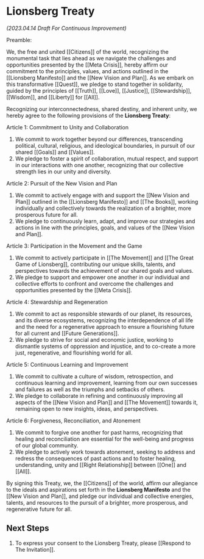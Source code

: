 # Lionsberg Treaty

_(2023.04.14 Draft For Continuous Improvement)_

Preamble:

We, the free and united [[Citizens]] of the world, recognizing the monumental task that lies ahead as we navigate the challenges and opportunities presented by the [[Meta Crisis]], hereby affirm our commitment to the principles, values, and actions outlined in the [[Lionsberg Manifesto]] and the [[New Vision and Plan]]. As we embark on this transformative [[Quest]], we pledge to stand together in solidarity, guided by the principles of [[Truth]], [[Love]], [[Justice]], [[Stewardship]], [[Wisdom]], and [[Liberty]] for [[All]].

Recognizing our interconnectedness, shared destiny, and inherent unity, we hereby agree to the following provisions of the **Lionsberg Treaty**:

Article 1: Commitment to Unity and Collaboration

1.  We commit to work together beyond our differences, transcending political, cultural, religious, and ideological boundaries, in pursuit of our shared [[Goals]] and [[Values]].
2.  We pledge to foster a spirit of collaboration, mutual respect, and support in our interactions with one another, recognizing that our collective strength lies in our unity and diversity.

Article 2: Pursuit of the New Vision and Plan

1.  We commit to actively engage with and support the [[New Vision and Plan]] outlined in the [[Lionsberg Manifesto]] and [[The Books]], working individually and collectively towards the realization of a brighter, more prosperous future for all.
2.  We pledge to continuously learn, adapt, and improve our strategies and actions in line with the principles, goals, and values of the [[New Vision and Plan]].

Article 3: Participation in the Movement and the Game

1.  We commit to actively participate in [[The Movement]] and [[The Great Game of Lionsberg]], contributing our unique skills, talents, and perspectives towards the achievement of our shared goals and values.
2.  We pledge to support and empower one another in our individual and collective efforts to confront and overcome the challenges and opportunities presented by the [[Meta Crisis]].

Article 4: Stewardship and Regeneration

1.  We commit to act as responsible stewards of our planet, its resources, and its diverse ecosystems, recognizing the interdependence of all life and the need for a regenerative approach to ensure a flourishing future for all current and [[Future Generations]].
2.  We pledge to strive for social and economic justice, working to dismantle systems of oppression and injustice, and to co-create a more just, regenerative, and flourishing world for all.

Article 5: Continuous Learning and Improvement

1.  We commit to cultivate a culture of wisdom, retrospection, and continuous learning and improvement, learning from our own successes and failures as well as the triumphs and setbacks of others.
2.  We pledge to collaborate in refining and continuously improving all aspects of the [[New Vision and Plan]] and [[The Movement]] towards it, remaining open to new insights, ideas, and perspectives.

Article 6: Forgiveness, Reconciliation, and Atonement

1.  We commit to forgive one another for past harms, recognizing that healing and reconciliation are essential for the well-being and progress of our global community.
2.  We pledge to actively work towards atonement, seeking to address and redress the consequences of past actions and to foster healing, understanding, unity and [[Right Relationship]] between [[One]] and [[All]]. 

By signing this Treaty, we, the [[Citizens]] of the world, affirm our allegiance to the ideals and aspirations set forth in the **Lionsberg Manifesto** and the [[New Vision and Plan]], and pledge our individual and collective energies, talents, and resources to the pursuit of a brighter, more prosperous, and regenerative future for all.

## Next Steps

1.  To express your consent to the Lionsberg Treaty, please [[Respond to The Invitation]].